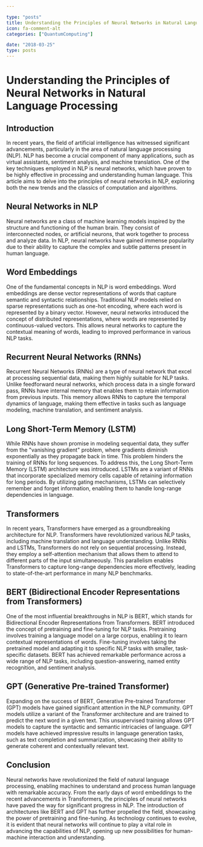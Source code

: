```yaml
---

type: "posts"
title: Understanding the Principles of Neural Networks in Natural Language Processing
icon: fa-comment-alt
categories: ["QuantumComputing"]

date: "2018-03-25"
type: posts
---
```





# Understanding the Principles of Neural Networks in Natural Language Processing

## Introduction
In recent years, the field of artificial intelligence has witnessed significant advancements, particularly in the area of natural language processing (NLP). NLP has become a crucial component of many applications, such as virtual assistants, sentiment analysis, and machine translation. One of the key techniques employed in NLP is neural networks, which have proven to be highly effective in processing and understanding human language. This article aims to delve into the principles of neural networks in NLP, exploring both the new trends and the classics of computation and algorithms.

## Neural Networks in NLP
Neural networks are a class of machine learning models inspired by the structure and functioning of the human brain. They consist of interconnected nodes, or artificial neurons, that work together to process and analyze data. In NLP, neural networks have gained immense popularity due to their ability to capture the complex and subtle patterns present in human language.

## Word Embeddings
One of the fundamental concepts in NLP is word embeddings. Word embeddings are dense vector representations of words that capture semantic and syntactic relationships. Traditional NLP models relied on sparse representations such as one-hot encoding, where each word is represented by a binary vector. However, neural networks introduced the concept of distributed representations, where words are represented by continuous-valued vectors. This allows neural networks to capture the contextual meaning of words, leading to improved performance in various NLP tasks.

## Recurrent Neural Networks (RNNs)
Recurrent Neural Networks (RNNs) are a type of neural network that excel at processing sequential data, making them highly suitable for NLP tasks. Unlike feedforward neural networks, which process data in a single forward pass, RNNs have internal memory that enables them to retain information from previous inputs. This memory allows RNNs to capture the temporal dynamics of language, making them effective in tasks such as language modeling, machine translation, and sentiment analysis.

## Long Short-Term Memory (LSTM)
While RNNs have shown promise in modeling sequential data, they suffer from the "vanishing gradient" problem, where gradients diminish exponentially as they propagate back in time. This problem hinders the training of RNNs for long sequences. To address this, the Long Short-Term Memory (LSTM) architecture was introduced. LSTMs are a variant of RNNs that incorporate specialized memory cells capable of retaining information for long periods. By utilizing gating mechanisms, LSTMs can selectively remember and forget information, enabling them to handle long-range dependencies in language.

## Transformers
In recent years, Transformers have emerged as a groundbreaking architecture for NLP. Transformers have revolutionized various NLP tasks, including machine translation and language understanding. Unlike RNNs and LSTMs, Transformers do not rely on sequential processing. Instead, they employ a self-attention mechanism that allows them to attend to different parts of the input simultaneously. This parallelism enables Transformers to capture long-range dependencies more effectively, leading to state-of-the-art performance in many NLP benchmarks.

## BERT (Bidirectional Encoder Representations from Transformers)
One of the most influential breakthroughs in NLP is BERT, which stands for Bidirectional Encoder Representations from Transformers. BERT introduced the concept of pretraining and fine-tuning for NLP tasks. Pretraining involves training a language model on a large corpus, enabling it to learn contextual representations of words. Fine-tuning involves taking the pretrained model and adapting it to specific NLP tasks with smaller, task-specific datasets. BERT has achieved remarkable performance across a wide range of NLP tasks, including question-answering, named entity recognition, and sentiment analysis.

## GPT (Generative Pre-trained Transformer)
Expanding on the success of BERT, Generative Pre-trained Transformer (GPT) models have gained significant attention in the NLP community. GPT models utilize a variant of the Transformer architecture and are trained to predict the next word in a given text. This unsupervised training allows GPT models to capture the syntactic and semantic intricacies of language. GPT models have achieved impressive results in language generation tasks, such as text completion and summarization, showcasing their ability to generate coherent and contextually relevant text.

## Conclusion
Neural networks have revolutionized the field of natural language processing, enabling machines to understand and process human language with remarkable accuracy. From the early days of word embeddings to the recent advancements in Transformers, the principles of neural networks have paved the way for significant progress in NLP. The introduction of architectures like BERT and GPT has further propelled the field, showcasing the power of pretraining and fine-tuning. As technology continues to evolve, it is evident that neural networks will continue to play a vital role in advancing the capabilities of NLP, opening up new possibilities for human-machine interaction and understanding.